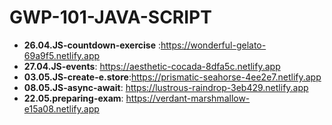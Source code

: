 # GWP-101-JAVA-SCRIPT
* **26.04.JS-countdown-exercise** :https://wonderful-gelato-69a9f5.netlify.app
* **27.04.JS-events**: https://aesthetic-cocada-8dfa5c.netlify.app
* **03.05.JS-create-e.store**:https://prismatic-seahorse-4ee2e7.netlify.app 
* **08.05.JS-async-await**: https://lustrous-raindrop-3eb429.netlify.app
* **22.05.preparing-exam**: https://verdant-marshmallow-e15a08.netlify.app




